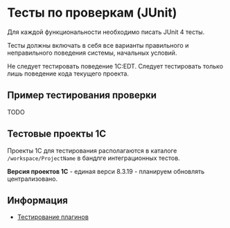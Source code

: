 # Тесты по проверкам (JUnit)


Для каждой функциональности необходимо писать JUnit 4 тесты.

Тесты должны включать в себя все варианты правильного и неправильного поведения системы, начальных условий.

Не следует тестировать поведение 1C:EDT. Следует тестировать только лишь поведение кода текущего проекта.

## Пример тестирования проверки

TODO

## Тестовые проекты 1С

Проекты 1С для тестирования располагаются в каталоге `/workspace/ProjectName` в бандлге интеграционных тестов.

**Версия проектов 1С** - единая верси 8.3.19 - планируем обновлять централизовано.

## Информация

- [Тестирование плагинов](https://edt.1c.ru/dev/ru/docs/plugins/dev/testing/)
